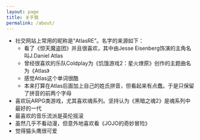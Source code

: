 ```yaml
---
layout: page
title: 关于我
permalink: /about/
---
```


- 社交网站上常用的昵称是“AtlasRE”。名字的来源如下：
    - 看了《惊天魔盗团》并且很喜欢，其中由Jesse Eisenberg饰演的主角名叫J.Daniel Atlas
    - 曾经很喜欢的乐队Coldplay为《饥饿游戏2：星火燎原》创作的主题曲名为《Atlas》
    - 感觉Atlas这个单词很酷
    - 本来打算在Atlas后面加上自己的姓氏拼音，但看起来有点蠢。于是只保留了拼音的前两个字母
- 喜欢玩ARPG类游戏，尤其喜欢魂系列。坚持认为《黑暗之魂2》是魂系列中最好的一代
- 最喜欢的音乐流派是英伦摇滚
- 虽然几乎不看动漫，但意外地喜欢看《JOJO的奇妙冒险》
- 觉得猫头鹰很可爱